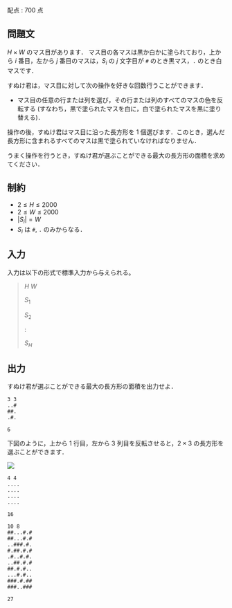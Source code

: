 配点 : $700$ 点

## 問題文

$H \times W$ のマス目があります．
マス目の各マスは黒か白かに塗られており，上から $i$ 番目，左から $j$ 番目のマスは，$S_i$ の $j$ 文字目が `#` のとき黒マス，`.` のとき白マスです．

すぬけ君は，マス目に対して次の操作を好きな回数行うことができます．

- マス目の任意の行または列を選び，その行または列のすべてのマスの色を反転する (すなわち，黒で塗られたマスを白に，白で塗られたマスを黒に塗り替える)．

操作の後，すぬけ君はマス目に沿った長方形を $1$ 個選びます．このとき，選んだ長方形に含まれるすべてのマスは黒で塗られていなければなりません．

うまく操作を行うとき，すぬけ君が選ぶことができる最大の長方形の面積を求めてください．

## 制約

- $2 \leq H \leq 2000$
- $2 \leq W \leq 2000$
- $|S_i| = W$
- $S_i$ は `#`, `.` のみからなる．

## 入力

入力は以下の形式で標準入力から与えられる。

> $H$ $W$
> 
> $S_1$
> 
> $S_2$
> 
> $:$
> 
> $S_H$

## 出力

すぬけ君が選ぶことができる最大の長方形の面積を出力せよ．

```input1
3 3
..#
##.
.#.
```

```output1
6
```

下図のように，上から $1$ 行目，左から $3$ 列目を反転させると，$2 \times 3$ の長方形を選ぶことができます．

![](https://atcoder.jp/img/arc081/2995c3921ed4dffc8ee528b63b9c6118.png)

```input2
4 4
....
....
....
....
```

```output2
16
```

```input3
10 8
##...#.#
##...#.#
..###.#.
#.##.#.#
.#..#.#.
..##.#.#
##.#.#..
...#.#..
###.#.##
###..###
```

```output3
27
```